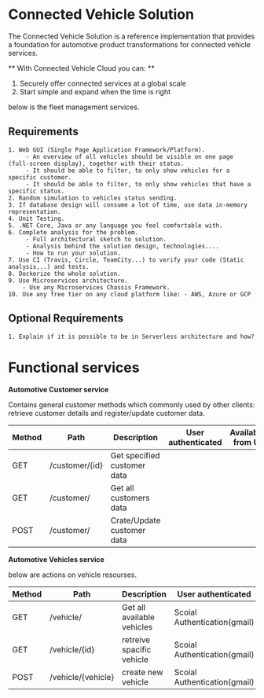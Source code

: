# **Connected Vehicle Solution**

The Connected Vehicle Solution is a reference implementation that provides a foundation for automotive product transformations for connected vehicle services.

** With Connected Vehicle Cloud you can: **

1. Securely offer connected services at a global scale
2. Start simple and expand when the time is right

below is the fleet management services.

## **Requirements**

	1. Web GUI (Single Page Application Framework/Platform).
		 - An overview of all vehicles should be visible on one page (full-screen display), together with their status.
		 - It should be able to filter, to only show vehicles for a specific customer.
		 - It should be able to filter, to only show vehicles that have a specific status.
	2. Random simulation to vehicles status sending.
	3. If database design will consume a lot of time, use data in-memory representation.
	4. Unit Testing.
	5. .NET Core, Java or any language you feel comfortable with.
	6. Complete analysis for the problem.
		 - Full architectural sketch to solution.
		 - Analysis behind the solution design, technologies....
		 - How to run your solution.
	7. Use CI (Travis, Circle, TeamCity...) to verify your code (Static analysis,..) and tests.
	8. Dockerize the whole solution.
	9. Use Microservices architecture.
		- Use any Microservices Chassis Framework.
	10. Use any free tier on any cloud platform like: - AWS, Azure or GCP

## Optional Requirements

	1. Explain if it is possible to be in Serverless architecture and how?

# **Functional services**

**Automotive Customer service**

Contains general customer methods which commonly used by other clients: retrieve customer details and register/update customer data.

| Method | Path           | Description                 | User authenticated | Available from UI |
|--------|----------------|-----------------------------|--------------------|-------------------|
| GET    | /customer/{id} | Get specified customer data |                    |                   |
| GET    | /customer/     | Get all customers data      |                    |                   |
| POST   | /customer/     | Crate/Update customer data  |                    |                   |


**Automotive Vehicles service**

below are actions on vehicle resourses.

| Method | Path               | Description                  | User authenticated           |
|--------|--------------------|------------------------------|------------------------------|
| GET    | /vehicle/          | Get all available vehicles   | Scoial Authentication(gmail) |
| GET    | /vehicle/{id}      | retreive spacific vehicle    | Scoial Authentication(gmail) |
| POST   | /vehicle/{vehicle} | create new vehicle           | Scoial Authentication(gmail) |